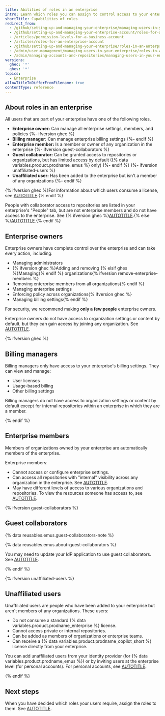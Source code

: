 ```yaml
---
title: Abilities of roles in an enterprise
intro: Learn which roles you can assign to control access to your enterprise's settings and data.
shortTitle: Capabilities of roles
redirect_from:
  - /github/setting-up-and-managing-your-enterprise/managing-users-in-your-enterprise/roles-in-an-enterprise
  - /github/setting-up-and-managing-your-enterprise-account/roles-for-an-enterprise-account
  - /articles/permission-levels-for-a-business-account
  - /articles/roles-for-an-enterprise-account
  - /github/setting-up-and-managing-your-enterprise/roles-in-an-enterprise
  - /admin/user-management/managing-users-in-your-enterprise/roles-in-an-enterprise
  - /admin/managing-accounts-and-repositories/managing-users-in-your-enterprise/roles-in-an-enterprise
versions:
  ghec: '*'
  ghes: '*'
topics:
  - Enterprise
allowTitleToDifferFromFilename: true
contentType: reference
---
```


## About roles in an enterprise

All users that are part of your enterprise have one of the following roles.

* **Enterprise owner:** Can manage all enterprise settings, members, and policies
{%- ifversion ghec %}
* **Billing manager:** Can manage enterprise billing settings
{%- endif %}
* **Enterprise member:** Is a member or owner of any organization in the enterprise
{%- ifversion guest-collaborators %}
* **Guest collaborator:** Can be granted access to repositories or organizations, but has limited access by default ({% data variables.product.prodname_emus %} only)
{%- endif %}
{%- ifversion unaffiliated-users %}
* **Unaffiliated user:** Has been added to the enterprise but isn't a member of any organizations
{%- endif %}

{% ifversion ghec %}For information about which users consume a license, see [AUTOTITLE](/billing/managing-the-plan-for-your-github-account/about-per-user-pricing#people-that-consume-a-license).{% endif %}

People with collaborator access to repositories are listed in your enterprise's "People" tab, but are not enterprise members and do not have access to the enterprise. See {% ifversion ghec %}[AUTOTITLE](/organizations/managing-peoples-access-to-your-organization-with-roles/roles-in-an-organization#outside-collaborators-or-repository-collaborators).{% else %}[AUTOTITLE](/organizations/managing-peoples-access-to-your-organization-with-roles/roles-in-an-organization#outside-collaborators).{% endif %}

## Enterprise owners

Enterprise owners have complete control over the enterprise and can take every action, including:

* Managing administrators
* {% ifversion ghec %}Adding and removing {% elsif ghes %}Managing{% endif %} organizations{% ifversion remove-enterprise-members %}
* Removing enterprise members from all organizations{% endif %}
* Managing enterprise settings
* Enforcing policy across organizations{% ifversion ghec %}
* Managing billing settings{% endif %}

For security, we recommend making **only a few people** enterprise owners.

Enterprise owners do not have access to organization settings or content by default, but they can gain access by joining any organization. See [AUTOTITLE](/admin/user-management/managing-organizations-in-your-enterprise/managing-your-role-in-an-organization-owned-by-your-enterprise).

{% ifversion ghec %}

## Billing managers

Billing managers only have access to your enterprise's billing settings. They can view and manage:

* User licenses
* Usage-based billing
* Other billing settings

Billing managers do not have access to organization settings or content by default except for internal repositories within an enterprise in which they are a member.

{% endif %}

## Enterprise members

Members of organizations owned by your enterprise are automatically members of the enterprise.

Enterprise members:

* Cannot access or configure enterprise settings.
* Can access all repositories with "internal" visibility across any organization in the enterprise. See [AUTOTITLE](/repositories/creating-and-managing-repositories/about-repositories#about-internal-repositories).
* May have different levels of access to various organizations and repositories. To view the resources someone has access to, see [AUTOTITLE](/admin/user-management/managing-users-in-your-enterprise/viewing-people-in-your-enterprise).

{% ifversion guest-collaborators %}

## Guest collaborators

{% data reusables.emus.guest-collaborators-note %}

{% data reusables.emus.about-guest-collaborators %}

You may need to update your IdP application to use guest collaborators. See [AUTOTITLE](/admin/managing-accounts-and-repositories/managing-users-in-your-enterprise/enabling-guest-collaborators).

{% endif %}

{% ifversion unaffiliated-users %}

## Unaffiliated users

Unaffiliated users are people who have been added to your enterprise but aren't members of any organizations. These users:

* Do not consume a standard {% data variables.product.prodname_enterprise %} license.
* Cannot access private or internal repositories.
* Can be added as members of organizations or enterprise teams.
* Can receive a {% data variables.product.prodname_copilot_short %} license directly from your enterprise.

You can add unaffiliated users from your identity provider (for {% data variables.product.prodname_emus %}) or by inviting users at the enterprise level (for personal accounts). For personal accounts, see [AUTOTITLE](/admin/managing-accounts-and-repositories/managing-users-in-your-enterprise/invite-users-directly).

{% endif %}

## Next steps

When you have decided which roles your users require, assign the roles to them. See [AUTOTITLE](/admin/managing-accounts-and-repositories/managing-users-in-your-enterprise/assign-roles).
